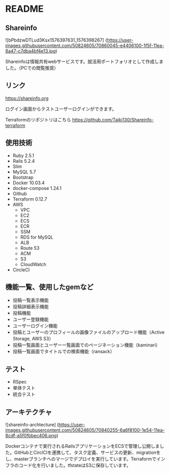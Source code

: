 # README

## Shareinfo
![bPbdzwDTLud3Ksx1576397631_1576398267]
(https://user-images.githubusercontent.com/50824605/70860045-e4406100-1f5f-11ea-8a47-c7dba4bf4e13.jpg)

Shareinfoは情報共有webサービスです。就活用ポートフォリオとして作成しました。（PCでの閲覧推奨）

## リンク
https://shareinfo.org

ログイン画面からテストユーザーログインができます。

Terraformのリポジトリはこちら
https://github.com/Taiki130/Shareinfo-terraform

## 使用技術
* Ruby 2.5.1
* Rails 5.2.4
* Slim
* MySQL 5.7
* Bootstrap
* Docker 10.03.4
* docker-compose 1.24.1
* Github
* Terraform 0.12.7
* AWS
  * VPC
  * EC2
  * ECS
  * ECR
  * SSM
  * RDS for MySQL
  * ALB
  * Route 53
  * ACM
  * S3
  * CloudWatch
* CircleCI

## 機能一覧、使用したgemなど
* 投稿一覧表示機能
* 投稿詳細表示機能
* 投稿機能
* ユーザー登録機能
* ユーザーログイン機能
* 投稿とユーザーのプロフィールの画像ファイルのアップロード機能（Active Storage, AWS S3）
* 投稿一覧画面とユーザー一覧画面でのページネーション機能（kaminari）
* 投稿一覧画面でタイトルでの検索機能（ransack）

## テスト
 * RSpec
  * 単体テスト
  * 統合テスト

## アーキテクチャ
![shareinfo-archtecture]
(https://user-images.githubusercontent.com/50824605/70840255-6a6f8100-1e54-11ea-8cdf-a5f0fbbec406.png)

Dockerコンテナで実行されるRailsアプリケーションをECSで管理し公開しました。GitHubとCirclCIを連携して、タスク定義、サービスの更新、migrationをし、masterブランチへのマージでデプロイを実行しています。Terraformでインフラのコード化を行いました。tfstateはS3に保存しています。
